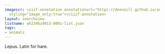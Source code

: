 ```yaml
---
imagescr: <iiif-annotation annotationurl="https://dnoneill.github.io/annotate/annotations/wh234bz9013-0001-012.json"
  styling="image_only:true"></iiif-annotation>
layout: searchview
listname: wh234bz9013-0001-list.json
tags:
- animals
---
```

Lepus. Latin for hare.